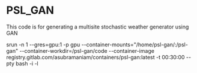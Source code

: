# PSL_GAN
This code is for generating a multisite stochastic weather generator using GAN

srun -n 1 --gres=gpu:1 -p gpu --container-mounts="/home/psl-gan/:/psl-gan" --container-workdir=/psl-gan/code --container-image registry.gitlab.com/asubramaniam/containers/psl-gan:latest -t 00:30:00 --pty bash -i -l
